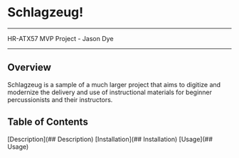 # Schlagzeug!
---
HR-ATX57 MVP Project - Jason Dye

---

## Overview
Schlagzeug is a sample of a much larger project that aims to digitize and modernize the delivery and use of instructional materials for beginner percussionists and their instructors.

## Table of Contents
  [Description](## Description)
  [Installation](## Installation)
  [Usage](## Usage)
